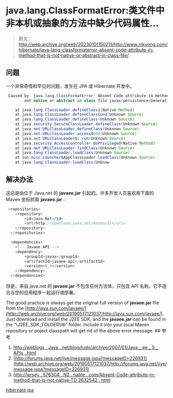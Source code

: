 # java.lang.ClassFormatError:类文件中非本机或抽象的方法中缺少代码属性…

> 原文：<http://web.archive.org/web/20230101150211/http://www.mkyong.com/hibernate/java-lang-classformaterror-absent-code-attribute-in-method-that-is-not-native-or-abstract-in-class-file/>

## 问题

一个非常奇怪和罕见的问题，发生在 JPA 或 Hibernate 开发中。

```java
 Caused by: java.lang.ClassFormatError: Absent Code attribute in method that is 
        not native or abstract in class file javax/persistence/GenerationType

	at java.lang.ClassLoader.defineClass1(Native Method)
	at java.lang.ClassLoader.defineClassCond(Unknown Source)
	at java.lang.ClassLoader.defineClass(Unknown Source)
	at java.security.SecureClassLoader.defineClass(Unknown Source)
	at java.net.URLClassLoader.defineClass(Unknown Source)
	at java.net.URLClassLoader.access$000(Unknown Source)
	at java.net.URLClassLoader$1.run(Unknown Source)
	at java.security.AccessController.doPrivileged(Native Method)
	at java.net.URLClassLoader.findClass(Unknown Source)
	at java.lang.ClassLoader.loadClass(Unknown Source)
	at sun.misc.Launcher$AppClassLoader.loadClass(Unknown Source)
	at java.lang.ClassLoader.loadClass(Unknow 
```

 ## 解决办法

这总是由位于 Java.net 的 **javaee.jar** 引起的。许多开发人员喜欢用下面的 Maven 坐标抓取 **javaee.jar** :

```java
 <repositories>
  	<repository>
  		<id>Java.Net</id>
  		<url>http://download.java.net/maven/2/</url>
  	</repository>
  </repositories>

  <dependencies>
    <!-- Javaee API -->
	<dependency>
    	<groupId>javax</groupId>
    	<artifactId>javaee-api</artifactId>
    	<version>6.0</version>
	</dependency>
  </dependencies> 
```

但是，来自 java.net 的 **javaee.jar** 不包含任何方法体，只包含 API 名称。它不适合与您的应用程序一起运行或部署。

The good practice is always get the original full version of **javaee.jar** file from the [http://java.sun.com/javaee/](http://web.archive.org/web/20190517121037/http://java.sun.com/javaee/). Just download and install the J2EE SDK, and the **javaee.jar** can be found in the “\J2EE_SDK_FOLDER\lib” folder. Include it into your local Maven repository or poject classpath will get rid of the above error message. ## 参考

1.  [http://weblogs . Java . net/blog/ludo/archive/2007/01/Java _ ee _ 5 _ APIs . html](http://web.archive.org/web/20190517121037/http://weblogs.java.net/blog/ludo/archive/2007/01/java_ee_5_apis.html)
2.  [http://forums.java.net/jive/message.jspa?messageID=226931](http://web.archive.org/web/20190517121037/http://forums.java.net/jive/message.jspa?messageID=226931)
3.  [http://jersey . 576304 . N2 . nable . com/Absent-Code-attribute-in-method-that-is-not-native-TD 2632542 . html](http://web.archive.org/web/20190517121037/http://jersey.576304.n2.nabble.com/Absent-Code-attribute-in-method-that-is-not-native-td2632542.html)

[hibernate](http://web.archive.org/web/20190517121037/https://www.mkyong.com/tag/hibernate/) [jpa](http://web.archive.org/web/20190517121037/https://www.mkyong.com/tag/jpa/)







